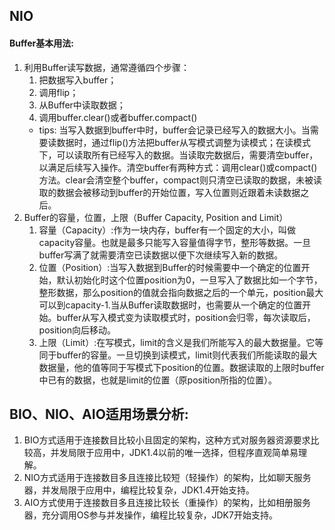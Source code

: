 ## NIO
#### Buffer基本用法:
1. 利用Buffer读写数据，通常遵循四个步骤：
    1. 把数据写入buffer；
    2. 调用flip；
    3. 从Buffer中读取数据；
    4. 调用buffer.clear()或者buffer.compact()
    * tips: 当写入数据到buffer中时，buffer会记录已经写入的数据大小。当需要读数据时，通过flip()方法把buffer从写模式调整为读模式；在读模式下，可以读取所有已经写入的数据。当读取完数据后，需要清空buffer，以满足后续写入操作。清空buffer有两种方式：调用clear()或compact()方法。clear会清空整个buffer，compact则只清空已读取的数据，未被读取的数据会被移动到buffer的开始位置，写入位置则近跟着未读数据之后。
2. Buffer的容量，位置，上限（Buffer Capacity, Position and Limit）
    1. 容量（Capacity）:作为一块内存，buffer有一个固定的大小，叫做capacity容量。也就是最多只能写入容量值得字节，整形等数据。一旦buffer写满了就需要清空已读数据以便下次继续写入新的数据。
    2. 位置（Position）:当写入数据到Buffer的时候需要中一个确定的位置开始，默认初始化时这个位置position为0，一旦写入了数据比如一个字节，整形数据，那么position的值就会指向数据之后的一个单元，position最大可以到capacity-1.当从Buffer读取数据时，也需要从一个确定的位置开始。buffer从写入模式变为读取模式时，position会归零，每次读取后，position向后移动。
    3. 上限（Limit）:在写模式，limit的含义是我们所能写入的最大数据量。它等同于buffer的容量。一旦切换到读模式，limit则代表我们所能读取的最大数据量，他的值等同于写模式下position的位置。数据读取的上限时buffer中已有的数据，也就是limit的位置（原position所指的位置）。


## BIO、NIO、AIO适用场景分析: 
1. BIO方式适用于连接数目比较小且固定的架构，这种方式对服务器资源要求比较高，并发局限于应用中，JDK1.4以前的唯一选择，但程序直观简单易理解。 
2. NIO方式适用于连接数目多且连接比较短（轻操作）的架构，比如聊天服务器，并发局限于应用中，编程比较复杂，JDK1.4开始支持。 
3. AIO方式使用于连接数目多且连接比较长（重操作）的架构，比如相册服务器，充分调用OS参与并发操作，编程比较复杂，JDK7开始支持。